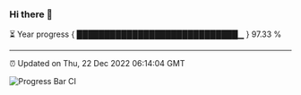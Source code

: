 ### Hi there 👋

⏳ Year progress { █████████████████████████████▁ } 97.33 %

---

⏰ Updated on Thu, 22 Dec 2022 06:14:04 GMT

![Progress Bar CI](https://github.com/liununu/liununu/workflows/Progress%20Bar%20CI/badge.svg)
